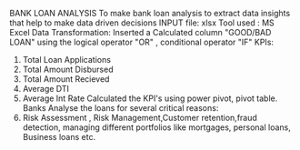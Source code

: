 BANK LOAN ANALYSIS 
To make bank loan analysis to extract data insights that help to make data driven decisions 
INPUT file: xlsx
Tool used : MS Excel
Data Transformation: Inserted a Calculated column "GOOD/BAD LOAN" using the  logical operator "OR" , conditional operator "IF"
KPIs:
1. Total Loan Applications
2. Total Amount Disbursed
3. Total Amount Recieved
4. Average DTI
5. Average Int Rate
Calculated the KPI's using power pivot, pivot table.
Banks Analyse the loans for several critical reasons:
1. Risk Assessment , Risk Management,Customer retention,fraud detection, managing different portfolios like
mortgages, personal loans, Business loans etc. 
